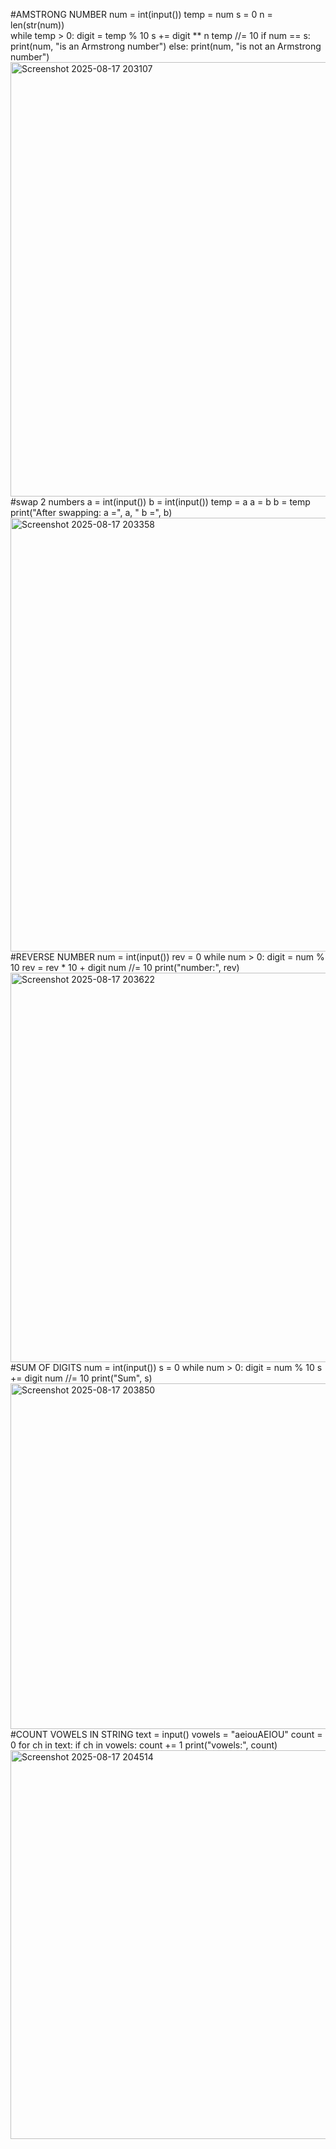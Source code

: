 #AMSTRONG NUMBER
num = int(input())
temp = num
s = 0
n = len(str(num))  
while temp > 0:
    digit = temp % 10
    s += digit ** n
    temp //= 10
if num == s:
    print(num, "is an Armstrong number")
else:
    print(num, "is not an Armstrong number")
<img width="1391" height="695" alt="Screenshot 2025-08-17 203107" src="https://github.com/user-attachments/assets/3c376b57-3a16-47a5-a731-1766e1dbaffe" />
#swap 2 numbers
a = int(input())
b = int(input())
temp = a
a = b
b = temp
print("After swapping: a =", a, " b =", b)
<img width="1303" height="694" alt="Screenshot 2025-08-17 203358" src="https://github.com/user-attachments/assets/79d21ef5-8ff4-4e00-b651-62dcdb5c66ff" />
#REVERSE NUMBER
num = int(input())
rev = 0
while num > 0:
    digit = num % 10
    rev = rev * 10 + digit
    num //= 10
print("number:", rev)
<img width="1322" height="623" alt="Screenshot 2025-08-17 203622" src="https://github.com/user-attachments/assets/0744fce0-8061-4efd-8528-01c890005b82" />
#SUM OF DIGITS
num = int(input())
s = 0
while num > 0:
    digit = num % 10
    s += digit
    num //= 10
print("Sum", s)
<img width="1229" height="553" alt="Screenshot 2025-08-17 203850" src="https://github.com/user-attachments/assets/fc2bd45f-43e8-451d-8046-631d07dfa436" />
#COUNT VOWELS IN STRING
text = input()
vowels = "aeiouAEIOU"
count = 0
for ch in text:
    if ch in vowels:
        count += 1
print("vowels:", count)
<img width="1330" height="622" alt="Screenshot 2025-08-17 204514" src="https://github.com/user-attachments/assets/30c7e306-a122-4a68-8faa-786bddf94b2e" />








